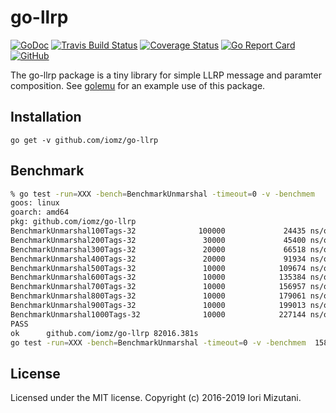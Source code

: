 # go-llrp

[![GoDoc](https://godoc.org/github.com/iomz/go-llrp?status.svg)](http://godoc.org/github.com/iomz/go-llrp)
[![Travis Build Status](https://travis-ci.org/iomz/go-llrp.svg?branch=master)](https://travis-ci.org/iomz/go-llrp)
[![Coverage Status](https://coveralls.io/repos/iomz/go-llrp/badge.svg?branch=master)](https://coveralls.io/github/iomz/go-llrp?branch=master)
[![Go Report Card](https://goreportcard.com/badge/github.com/iomz/go-llrp)](https://goreportcard.com/report/github.com/iomz/go-llrp)
[![GitHub](https://img.shields.io/github/license/iomz/go-llrp.svg)](https://github.com/iomz/go-llrp/blob/master/LICENSE)

The go-llrp package is a tiny library for simple LLRP message and paramter composition.
See [golemu](https://github.com/iomz/golemu) for an example use of this package.

## Installation

    go get -v github.com/iomz/go-llrp

## Benchmark

```bash
% go test -run=XXX -bench=BenchmarkUnmarshal -timeout=0 -v -benchmem
goos: linux
goarch: amd64
pkg: github.com/iomz/go-llrp
BenchmarkUnmarshal100Tags-32              100000             24435 ns/op            7344 B/op        114 allocs/op
BenchmarkUnmarshal200Tags-32               30000             45400 ns/op           14696 B/op        223 allocs/op
BenchmarkUnmarshal300Tags-32               20000             66518 ns/op           22616 B/op        335 allocs/op
BenchmarkUnmarshal400Tags-32               20000             91934 ns/op           29904 B/op        446 allocs/op
BenchmarkUnmarshal500Tags-32               10000            109674 ns/op           37256 B/op        555 allocs/op
BenchmarkUnmarshal600Tags-32               10000            135384 ns/op           45368 B/op        669 allocs/op
BenchmarkUnmarshal700Tags-32               10000            156957 ns/op           52976 B/op        779 allocs/op
BenchmarkUnmarshal800Tags-32               10000            179061 ns/op           59816 B/op        887 allocs/op
BenchmarkUnmarshal900Tags-32               10000            199013 ns/op           67928 B/op       1001 allocs/op
BenchmarkUnmarshal1000Tags-32              10000            227144 ns/op           75536 B/op       1111 allocs/op
PASS
ok      github.com/iomz/go-llrp 82016.381s
go test -run=XXX -bench=BenchmarkUnmarshal -timeout=0 -v -benchmem  158855.53s user 671.25s system 194% cpu 22:46:57.00 total
```

## License

Licensed under the MIT license. Copyright (c) 2016-2019 Iori Mizutani.
